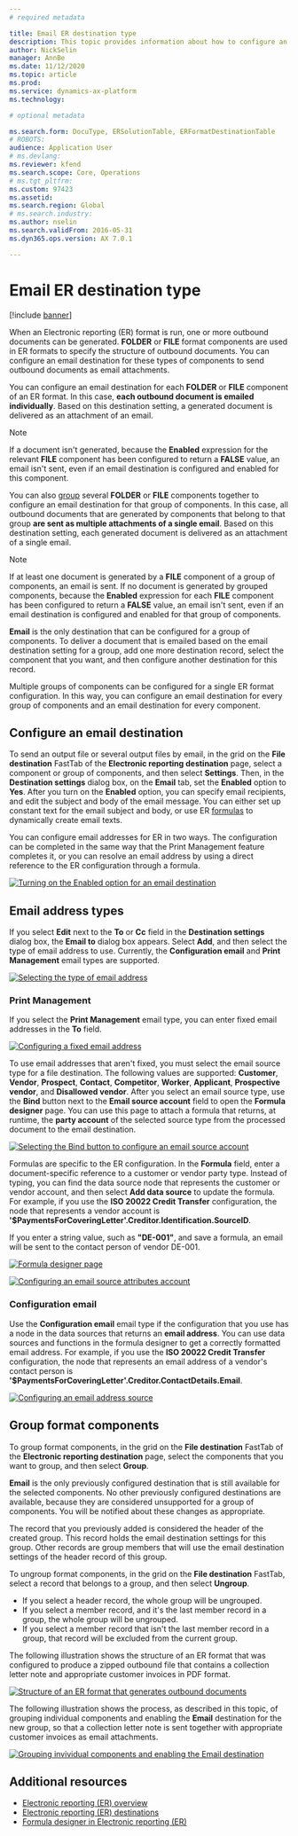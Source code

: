 ```yaml
---
# required metadata

title: Email ER destination type
description: This topic provides information about how to configure an email destination for each FOLDER or FILE component of an Electronic reporting (ER) format that is configured to generate outbound documents.
author: NickSelin
manager: AnnBe
ms.date: 11/12/2020
ms.topic: article
ms.prod: 
ms.service: dynamics-ax-platform
ms.technology: 

# optional metadata

ms.search.form: DocuType, ERSolutionTable, ERFormatDestinationTable
# ROBOTS: 
audience: Application User
# ms.devlang: 
ms.reviewer: kfend
ms.search.scope: Core, Operations
# ms.tgt_pltfrm: 
ms.custom: 97423
ms.assetid: 
ms.search.region: Global
# ms.search.industry: 
ms.author: nselin
ms.search.validFrom: 2016-05-31
ms.dyn365.ops.version: AX 7.0.1

---
```


# Email ER destination type

[!include [banner](../includes/banner.md)]

When an Electronic reporting (ER) format is run, one or more outbound documents can be generated. **FOLDER** or **FILE** format components are used in ER formats to specify the structure of outbound documents. You can configure an email destination for these types of components to send outbound documents as email attachments.

You can configure an email destination for each **FOLDER** or **FILE** component of an ER format. In this case, **each outbound document is emailed individually**. Based on this destination setting, a generated document is delivered as an attachment of an email.

> [!NOTE]
> If a document isn't generated, because the **Enabled** expression for the relevant **FILE** component has been configured to return a **FALSE** value, an email isn't sent, even if an email destination is configured and enabled for this component.

You can also [group](#grouping) several **FOLDER** or **FILE** components together to configure an email destination for that group of components. In this case, all outbound documents that are generated by components that belong to that group **are sent as multiple attachments of a single email**. Based on this destination setting, each generated document is delivered as an attachment of a single email.

> [!NOTE]
> If at least one document is generated by a **FILE** component of a group of components, an email is sent. If no document is generated by grouped components, because the **Enabled** expression for each **FILE** component has been configured to return a **FALSE** value, an email isn't sent, even if an email destination is configured and enabled for that group of components.
>
> **Email** is the only destination that can be configured for a group of components. To deliver a document that is emailed based on the email destination setting for a group, add one more destination record, select the component that you want, and then configure another destination for this record.

Multiple groups of components can be configured for a single ER format configuration. In this way, you can configure an email destination for every group of components and an email destination for every component.

## Configure an email destination

To send an output file or several output files by email, in the grid on the **File destination** FastTab of the **Electronic reporting destination** page, select a component or group of components, and then select **Settings**. Then, in the **Destination settings** dialog box, on the **Email** tab, set the **Enabled** option to **Yes**. After you turn on the **Enabled** option, you can specify email recipients, and edit the subject and body of the email message. You can either set up constant text for the email subject and body, or use ER [formulas](er-formula-language.md) to dynamically create email texts.

You can configure email addresses for ER in two ways. The configuration can be completed in the same way that the Print Management feature completes it, or you can resolve an email address by using a direct reference to the ER configuration through a formula.

[![Turning on the Enabled option for an email destination](./media/ER_Destinations-EnableSingleDestination.png)](./media/ER_Destinations-EnableSingleDestination.png)

## Email address types

If you select **Edit** next to the **To** or **Cc** field in the **Destination settings** dialog box, the **Email to** dialog box appears. Select **Add**, and then select the type of email address to use. Currently, the **Configuration email** and **Print Management** email types are supported.

[![Selecting the type of email address](./media/ER_Destinations-EmailSelectAddressType.png)](./media/ER_Destinations-EmailSelectAddressType.png)

### Print Management

If you select the **Print Management** email type, you can enter fixed email addresses in the **To** field.

[![Configuring a fixed email address](./media/ER_Destinations-EmailFixedAddress.png)](./media/ER_Destinations-EmailFixedAddress.png)

To use email addresses that aren't fixed, you must select the email source type for a file destination. The following values are supported: **Customer**, **Vendor**, **Prospect**, **Contact**, **Competitor**, **Worker**, **Applicant**, **Prospective vendor**, and **Disallowed vendor**. After you select an email source type, use the **Bind** button next to the **Email source account** field to open the **Formula designer** page. You can use this page to attach a formula that returns, at runtime, the **party account** of the selected source type from the processed document to the email destination.

[![Selecting the Bind button to configure an email source account](./media/ER_Destinations-EmailDefineAddressSource.png)](./media/ER_Destinations-EmailDefineAddressSource.png)

Formulas are specific to the ER configuration. In the **Formula** field, enter a document-specific reference to a customer or vendor party type. Instead of typing, you can find the data source node that represents the customer or vendor account, and then select **Add data source** to update the formula. For example, if you use the **ISO 20022 Credit Transfer** configuration, the node that represents a vendor account is **'\$PaymentsForCoveringLetter'.Creditor.Identification.SourceID**.

If you enter a string value, such as **"DE-001"**, and save a formula, an email will be sent to the contact person of vendor DE-001.

[![Formula designer page](./media/ER_Destinations-EmailDefineAddressSourceFormula.png)](./media/ER_Destinations-EmailDefineAddressSourceFormula.png)

[![Configuring an email source attributes account](./media/ER_Destinations-EmailDefineAddressSourceAttributes.png)](./media/ER_Destinations-EmailDefineAddressSourceAttributes.png)

### Configuration email

Use the **Configuration email** email type if the configuration that you use has a node in the data sources that returns an **email address**. You can use data sources and functions in the formula designer to get a correctly formatted email address. For example, if you use the **ISO 20022 Credit Transfer** configuration, the node that represents an email address of a vendor's contact person is **\'$PaymentsForCoveringLetter'.Creditor.ContactDetails.Email**.

[![Configuring an email address source](./media/ER_Destinations-EmailDefineAddressSource2.png)](./media/ER_Destinations-EmailDefineAddressSource2.png)

## <a id="grouping">Group format components</a>

To group format components, in the grid on the **File destination** FastTab of the **Electronic reporting destination** page, select the components that you want to group, and then select **Group**.

**Email** is the only previously configured destination that is still available for the selected components. No other previously configured destinations are available, because they are considered unsupported for a group of components. You will be notified about these changes as appropriate.

The record that you previously added is considered the header of the created group. This record holds the email destination settings for this group. Other records are group members that will use the email destination settings of the header record of this group.

To ungroup format components, in the grid on the **File destination** FastTab, select a record that belongs to a group, and then select **Ungroup**.

- If you select a header record, the whole group will be ungrouped.
- If you select a member record, and it's the last member record in a group, the whole group will be ungrouped.
- If you select a member record that isn't the last member record in a group, that record will be excluded from the current group.

The following illustration shows the structure of an ER format that was configured to produce a zipped outbound file that contains a collection letter note and appropriate customer invoices in PDF format.

[![Structure of an ER format that generates outbound documents](./media/ER_Destinations-Email-Grouping1.png)](./media/ER_Destinations-Email-Grouping1.png)

The following illustration shows the process, as described in this topic, of grouping individual components and enabling the **Email** destination for the new group, so that a collection letter note is sent together with appropriate customer invoices as email attachments.

[![Grouping invividual components and enabling the Email destination](./media/ER_Destinations-Email-Grouping2.gif)](./media/ER_Destinations-Email-Grouping2.gif)

## Additional resources

- [Electronic reporting (ER) overview](general-electronic-reporting.md)
- [Electronic reporting (ER) destinations](electronic-reporting-destinations.md)
- [Formula designer in Electronic reporting (ER)](general-electronic-reporting-formula-designer.md)

